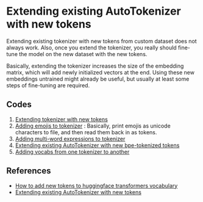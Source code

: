 # Extending existing AutoTokenizer with new tokens

Extending existing tokenizer with new tokens from custom dataset does not always work.
Also, once you extend the tokenizer, you really should fine-tune the model on the new dataset with the new tokens.

Basically, extending the tokenizer increases the size of the embedding matrix, which will add newly initialized vectors at the end.
Using these new embeddings untrained might already be useful, but usually at least some steps of fine-tuning are required.

## Codes

1. [Extending tokenizer with new tokens](./extend_tokenizer_with_new_words.py)
2. [Adding emojis to tokenizer](./add_emojis_to_tokenizer.py) : Basically, print emojis as unicode characters to file, and then read them back in as tokens.
3. [Adding multi-word expressions to tokenizer](./add_multiword_expressions_to_tokenizer.py)
4. [Extending existing AutoTokenizer with new bpe-tokenized tokens](./extend_tokenizer_with_new_bpe_tokens.py)
5. [Adding vocabs from one tokenizer to another](./adding_vocabs_from_tokenizer_to_another.py)

## References

* [How to add new tokens to huggingface transformers vocabulary](https://www.depends-on-the-definition.com/how-to-add-new-tokens-to-huggingface-transformers/)
* [Extending existing AutoTokenizer with new tokens](https://stackoverflow.com/a/76198053/9012940)
